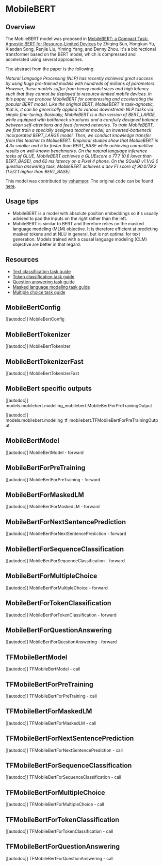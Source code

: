 <!--Copyright 2020 The HuggingFace Team. All rights reserved.

Licensed under the Apache License, Version 2.0 (the "License"); you may not use this file except in compliance with
the License. You may obtain a copy of the License at

http://www.apache.org/licenses/LICENSE-2.0

Unless required by applicable law or agreed to in writing, software distributed under the License is distributed on
an "AS IS" BASIS, WITHOUT WARRANTIES OR CONDITIONS OF ANY KIND, either express or implied. See the License for the
specific language governing permissions and limitations under the License.

⚠️ Note that this file is in Markdown but contain specific syntax for our doc-builder (similar to MDX) that may not be
rendered properly in your Markdown viewer.

-->

# MobileBERT

## Overview

The MobileBERT model was proposed in [MobileBERT: a Compact Task-Agnostic BERT for Resource-Limited Devices](https://arxiv.org/abs/2004.02984) by Zhiqing Sun, Hongkun Yu, Xiaodan Song, Renjie Liu, Yiming Yang, and Denny
Zhou. It's a bidirectional transformer based on the BERT model, which is compressed and accelerated using several
approaches.

The abstract from the paper is the following:

*Natural Language Processing (NLP) has recently achieved great success by using huge pre-trained models with hundreds
of millions of parameters. However, these models suffer from heavy model sizes and high latency such that they cannot
be deployed to resource-limited mobile devices. In this paper, we propose MobileBERT for compressing and accelerating
the popular BERT model. Like the original BERT, MobileBERT is task-agnostic, that is, it can be generically applied to
various downstream NLP tasks via simple fine-tuning. Basically, MobileBERT is a thin version of BERT_LARGE, while
equipped with bottleneck structures and a carefully designed balance between self-attentions and feed-forward networks.
To train MobileBERT, we first train a specially designed teacher model, an inverted-bottleneck incorporated BERT_LARGE
model. Then, we conduct knowledge transfer from this teacher to MobileBERT. Empirical studies show that MobileBERT is
4.3x smaller and 5.5x faster than BERT_BASE while achieving competitive results on well-known benchmarks. On the
natural language inference tasks of GLUE, MobileBERT achieves a GLUEscore o 77.7 (0.6 lower than BERT_BASE), and 62 ms
latency on a Pixel 4 phone. On the SQuAD v1.1/v2.0 question answering task, MobileBERT achieves a dev F1 score of
90.0/79.2 (1.5/2.1 higher than BERT_BASE).*

This model was contributed by [vshampor](https://hf-mirror.com/vshampor). The original code can be found [here](https://github.com/google-research/google-research/tree/master/mobilebert).

## Usage tips

- MobileBERT is a model with absolute position embeddings so it's usually advised to pad the inputs on the right rather
  than the left.
- MobileBERT is similar to BERT and therefore relies on the masked language modeling (MLM) objective. It is therefore
  efficient at predicting masked tokens and at NLU in general, but is not optimal for text generation. Models trained
  with a causal language modeling (CLM) objective are better in that regard.


## Resources

- [Text classification task guide](../tasks/sequence_classification)
- [Token classification task guide](../tasks/token_classification)
- [Question answering task guide](../tasks/question_answering)
- [Masked language modeling task guide](../tasks/masked_language_modeling)
- [Multiple choice task guide](../tasks/multiple_choice)

## MobileBertConfig

[[autodoc]] MobileBertConfig

## MobileBertTokenizer

[[autodoc]] MobileBertTokenizer

## MobileBertTokenizerFast

[[autodoc]] MobileBertTokenizerFast

## MobileBert specific outputs

[[autodoc]] models.mobilebert.modeling_mobilebert.MobileBertForPreTrainingOutput

[[autodoc]] models.mobilebert.modeling_tf_mobilebert.TFMobileBertForPreTrainingOutput

<frameworkcontent>
<pt>

## MobileBertModel

[[autodoc]] MobileBertModel
    - forward

## MobileBertForPreTraining

[[autodoc]] MobileBertForPreTraining
    - forward

## MobileBertForMaskedLM

[[autodoc]] MobileBertForMaskedLM
    - forward

## MobileBertForNextSentencePrediction

[[autodoc]] MobileBertForNextSentencePrediction
    - forward

## MobileBertForSequenceClassification

[[autodoc]] MobileBertForSequenceClassification
    - forward

## MobileBertForMultipleChoice

[[autodoc]] MobileBertForMultipleChoice
    - forward

## MobileBertForTokenClassification

[[autodoc]] MobileBertForTokenClassification
    - forward

## MobileBertForQuestionAnswering

[[autodoc]] MobileBertForQuestionAnswering
    - forward

</pt>
<tf>

## TFMobileBertModel

[[autodoc]] TFMobileBertModel
    - call

## TFMobileBertForPreTraining

[[autodoc]] TFMobileBertForPreTraining
    - call

## TFMobileBertForMaskedLM

[[autodoc]] TFMobileBertForMaskedLM
    - call

## TFMobileBertForNextSentencePrediction

[[autodoc]] TFMobileBertForNextSentencePrediction
    - call

## TFMobileBertForSequenceClassification

[[autodoc]] TFMobileBertForSequenceClassification
    - call

## TFMobileBertForMultipleChoice

[[autodoc]] TFMobileBertForMultipleChoice
    - call

## TFMobileBertForTokenClassification

[[autodoc]] TFMobileBertForTokenClassification
    - call

## TFMobileBertForQuestionAnswering

[[autodoc]] TFMobileBertForQuestionAnswering
    - call

</tf>
</frameworkcontent>
